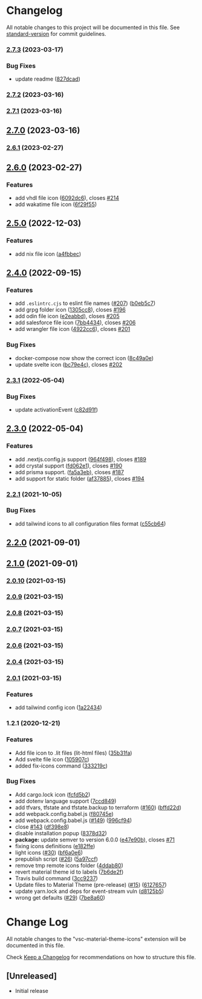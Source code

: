 # Changelog

All notable changes to this project will be documented in this file. See [standard-version](https://github.com/conventional-changelog/standard-version) for commit guidelines.

### [2.7.3](https://github.com/material-theme/vsc-material-theme-icons/compare/v2.7.2...v2.7.3) (2023-03-17)


### Bug Fixes

* update readme ([827dcad](https://github.com/material-theme/vsc-material-theme-icons/commit/827dcad5366447790ac7442938521f6e9c5984f7))

### [2.7.2](https://github.com/material-theme/vsc-material-theme-icons/compare/v2.7.1...v2.7.2) (2023-03-16)

### [2.7.1](https://github.com/material-theme/vsc-material-theme-icons/compare/v2.7.0...v2.7.1) (2023-03-16)

## [2.7.0](https://github.com/material-theme/vsc-material-theme-icons/compare/v2.6.1...v2.7.0) (2023-03-16)

### [2.6.1](https://github.com/material-theme/vsc-material-theme-icons/compare/v2.6.0...v2.6.1) (2023-02-27)

## [2.6.0](https://github.com/material-theme/vsc-material-theme-icons/compare/v2.5.0...v2.6.0) (2023-02-27)


### Features

* add vhdl file icon ([6092dc6](https://github.com/material-theme/vsc-material-theme-icons/commit/6092dc66e6f057cb481ac72e05cfff5788d4744c)), closes [#214](https://github.com/material-theme/vsc-material-theme-icons/issues/214)
* add wakatime file icon ([6f29f55](https://github.com/material-theme/vsc-material-theme-icons/commit/6f29f5522e55beed1580a2ddcc6ac55a8b6db9ea))

## [2.5.0](https://github.com/material-theme/vsc-material-theme-icons/compare/v2.4.0...v2.5.0) (2022-12-03)


### Features

* add nix file icon ([a4fbbec](https://github.com/material-theme/vsc-material-theme-icons/commit/a4fbbecf2f22a18cd08f55a693a94956a4a76f49))

## [2.4.0](https://github.com/material-theme/vsc-material-theme-icons/compare/v2.3.1...v2.4.0) (2022-09-15)


### Features

* add `.eslintrc.cjs` to eslint file names ([#207](https://github.com/material-theme/vsc-material-theme-icons/issues/207)) ([b0eb5c7](https://github.com/material-theme/vsc-material-theme-icons/commit/b0eb5c709fc612035cac28eab2c5a87c4c118e10))
* add grpg folder icon ([1305cc8](https://github.com/material-theme/vsc-material-theme-icons/commit/1305cc8e8610ad1aefbb370f9f9d24727ef760e9)), closes [#196](https://github.com/material-theme/vsc-material-theme-icons/issues/196)
* add odin file icon ([e2eabbd](https://github.com/material-theme/vsc-material-theme-icons/commit/e2eabbd0cb9afc1fd83484de6a6ad2b0354de7a9)), closes [#205](https://github.com/material-theme/vsc-material-theme-icons/issues/205)
* add salesforce file icon ([7bb4434](https://github.com/material-theme/vsc-material-theme-icons/commit/7bb44344b00bb902ca3b21f151d28086fde93733)), closes [#206](https://github.com/material-theme/vsc-material-theme-icons/issues/206)
* add wrangler file icon ([4922cc6](https://github.com/material-theme/vsc-material-theme-icons/commit/4922cc630831d6ad4d8c69995246feccf6d1d841)), closes [#201](https://github.com/material-theme/vsc-material-theme-icons/issues/201)


### Bug Fixes

* docker-compose now show the correct icon ([8c49a0e](https://github.com/material-theme/vsc-material-theme-icons/commit/8c49a0e5b7035431709103dbaabf437a80d2a65e))
* update svelte icon ([bc79e4c](https://github.com/material-theme/vsc-material-theme-icons/commit/bc79e4ce4e2844e7ec0c0b707ed2df5f4ca1e6be)), closes [#202](https://github.com/material-theme/vsc-material-theme-icons/issues/202)

### [2.3.1](https://github.com/material-theme/vsc-material-theme-icons/compare/v2.3.0...v2.3.1) (2022-05-04)


### Bug Fixes

* update activationEvent ([c82d91f](https://github.com/material-theme/vsc-material-theme-icons/commit/c82d91fef3752080ac6889b27ed5c10c310ca3ce))

## [2.3.0](https://github.com/material-theme/vsc-material-theme-icons/compare/v2.2.1...v2.3.0) (2022-05-04)


### Features

* add .nextjs.config.js support ([964f498](https://github.com/material-theme/vsc-material-theme-icons/commit/964f498932c695d0e577bed2de7b50e2dfb98832)), closes [#189](https://github.com/material-theme/vsc-material-theme-icons/issues/189)
* add crystal support ([fd062e1](https://github.com/material-theme/vsc-material-theme-icons/commit/fd062e1fbb9349cf1d7d62da439bfcc91261327b)), closes [#190](https://github.com/material-theme/vsc-material-theme-icons/issues/190)
* add prisma support. ([fa5a3eb](https://github.com/material-theme/vsc-material-theme-icons/commit/fa5a3ebfdce43c92f505167d14cfc4d5f5f9211e)), closes [#187](https://github.com/material-theme/vsc-material-theme-icons/issues/187)
* add support for static folder ([af37885](https://github.com/material-theme/vsc-material-theme-icons/commit/af37885cf21814fdf1c474d6592610f7d779de0d)), closes [#194](https://github.com/material-theme/vsc-material-theme-icons/issues/194)

### [2.2.1](https://github.com/material-theme/vsc-material-theme-icons/compare/v2.2.0...v2.2.1) (2021-10-05)


### Bug Fixes

* add tailwind icons to all configuration files format ([c55cb64](https://github.com/material-theme/vsc-material-theme-icons/commit/c55cb64c3fb7eea0307b6b61d579d8ab76593d32))

## [2.2.0](https://github.com/material-theme/vsc-material-theme-icons/compare/v2.1.0...v2.2.0) (2021-09-01)

## [2.1.0](https://github.com/material-theme/vsc-material-theme-icons/compare/v2.0.10...v2.1.0) (2021-09-01)

### [2.0.10](https://github.com/material-theme/vsc-material-theme-icons/compare/v2.0.9...v2.0.10) (2021-03-15)

### [2.0.9](https://github.com/material-theme/vsc-material-theme-icons/compare/v2.0.8...v2.0.9) (2021-03-15)

### [2.0.8](https://github.com/material-theme/vsc-material-theme-icons/compare/v2.0.7...v2.0.8) (2021-03-15)

### [2.0.7](https://github.com/material-theme/vsc-material-theme-icons/compare/v2.0.6...v2.0.7) (2021-03-15)

### [2.0.6](https://github.com/material-theme/vsc-material-theme-icons/compare/v2.0.5...v2.0.6) (2021-03-15)

### [2.0.4](https://github.com/material-theme/vsc-material-theme-icons/compare/v2.0.3...v2.0.4) (2021-03-15)

### [2.0.1](https://github.com/material-theme/vsc-material-theme-icons/compare/v1.2.2...v2.0.1) (2021-03-15)


### Features

* add tailwind config icon ([1a22434](https://github.com/material-theme/vsc-material-theme-icons/commit/1a224345522b40096b5507302d34800a01d6c49f))

### 1.2.1 (2020-12-21)


### Features

* Add file icon to .lit files (lit-html files) ([35b31fa](https://github.com/material-theme/vsc-material-theme-icons/commit/35b31fa2fa697391f544fd07c534059fdca084e0))
* Add svelte file icon ([105907c](https://github.com/material-theme/vsc-material-theme-icons/commit/105907cd65d7255509d5e7371abd7351d0e01858))
* added fix-icons command ([333219c](https://github.com/material-theme/vsc-material-theme-icons/commit/333219c640ee077176be657cf50b0b17dfac65da))


### Bug Fixes

* Add cargo.lock icon ([fcfd5b2](https://github.com/material-theme/vsc-material-theme-icons/commit/fcfd5b2136540eea57172c9a73adf64b56b9de50))
* add dotenv language support ([7ccd849](https://github.com/material-theme/vsc-material-theme-icons/commit/7ccd8496827e6ee54486741bce29b3fa2c6fae57))
* add tfvars, tfstate and tfstate.backup to terraform ([#160](https://github.com/material-theme/vsc-material-theme-icons/issues/160)) ([bffd22d](https://github.com/material-theme/vsc-material-theme-icons/commit/bffd22d5a378257d5c8a187f29d271b4d78ecb7f))
* add webpack.config.babel.js ([f80745e](https://github.com/material-theme/vsc-material-theme-icons/commit/f80745ead2665c5cd0552699e3914c8ea61d38cc))
* add webpack.config.babel.js ([#149](https://github.com/material-theme/vsc-material-theme-icons/issues/149)) ([996cf94](https://github.com/material-theme/vsc-material-theme-icons/commit/996cf94dccdec54ea0c238e5dceb8f4c866949ac))
* close [#143](https://github.com/material-theme/vsc-material-theme-icons/issues/143) ([df398e8](https://github.com/material-theme/vsc-material-theme-icons/commit/df398e89b803fe25a1eec5dbf130c1441136d54f))
* disable installation popup ([8378d32](https://github.com/material-theme/vsc-material-theme-icons/commit/8378d32ab4c0e1a6be4e2caf8bb9ef0a0d7b857e))
* **package:** update semver to version 6.0.0 ([e47e90b](https://github.com/material-theme/vsc-material-theme-icons/commit/e47e90bb6afe948ed9331fe0f87042a1a384e477)), closes [#71](https://github.com/material-theme/vsc-material-theme-icons/issues/71)
* fixing icons definitions ([e182ffe](https://github.com/material-theme/vsc-material-theme-icons/commit/e182ffe4f2dad29bd5f68966d4fd35f041f1d6be))
* light icons ([#30](https://github.com/material-theme/vsc-material-theme-icons/issues/30)) ([bf6a0e6](https://github.com/material-theme/vsc-material-theme-icons/commit/bf6a0e6a8198b7a8ecdb579dfa32dc49ac0f1abc))
* prepublish script ([#26](https://github.com/material-theme/vsc-material-theme-icons/issues/26)) ([5a97ccf](https://github.com/material-theme/vsc-material-theme-icons/commit/5a97ccf5a75ff9a7ebf3e1c5da32676ec0264fd4))
* remove tmp remote icons folder ([4ddab80](https://github.com/material-theme/vsc-material-theme-icons/commit/4ddab8003983f2bfe7629463735ae6adcb42fe48))
* revert material theme id to labels ([7b6de2f](https://github.com/material-theme/vsc-material-theme-icons/commit/7b6de2fa916dffde0194463b039dd6590b1f5078))
* Travis build command ([3cc9237](https://github.com/material-theme/vsc-material-theme-icons/commit/3cc92375d52a8b153a05dd79c2f851aaa6dbcbd7))
* Update files to Material Theme (pre-release) ([#15](https://github.com/material-theme/vsc-material-theme-icons/issues/15)) ([6127657](https://github.com/material-theme/vsc-material-theme-icons/commit/61276571bbbe36e99c33164b7619d964a20e242e))
* update yarn.lock and deps for event-stream vuln ([d8125b5](https://github.com/material-theme/vsc-material-theme-icons/commit/d8125b51980fc8675db67ce6e227b2a2dbdccf87))
* wrong get defaults ([#29](https://github.com/material-theme/vsc-material-theme-icons/issues/29)) ([7be8a60](https://github.com/material-theme/vsc-material-theme-icons/commit/7be8a60d0507cf80be77308232dcacc39037978d))

# Change Log
All notable changes to the "vsc-material-theme-icons" extension will be documented in this file.

Check [Keep a Changelog](http://keepachangelog.com/) for recommendations on how to structure this file.

## [Unreleased]
- Initial release